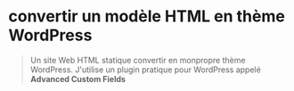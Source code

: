 # convertir un modèle HTML en thème WordPress

> Un site Web HTML statique convertir en monpropre thème WordPress. J'utilise un plugin pratique pour WordPress appelé **Advanced Custom Fields**